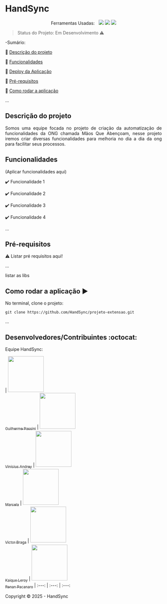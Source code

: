 <h1>HandSync</h1> 

<p align="center">
  Ferramentas Usadas:
  <img width="5px" src="https://cdn.jsdelivr.net/gh/devicons/devicon@latest/icons/java/java-original.svg" />
  <img src="https://cdn.jsdelivr.net/gh/devicons/devicon@latest/icons/html5/html5-original.svg" />
  <img src="https://cdn.jsdelivr.net/gh/devicons/devicon@latest/icons/amazonwebservices/amazonwebservices-original-wordmark.svg" />
  <img src="https://cdn.jsdelivr.net/gh/devicons/devicon@latest/icons/css3/css3-original.svg" />

</p>

> Status do Projeto: Em Desenvolvimento :warning:

-Sumário:

:small_blue_diamond: [Descrição do projeto](#descrição-do-projeto)

:small_blue_diamond: [Funcionalidades](#funcionalidades)

:small_blue_diamond: [Deploy da Aplicação](#deploy-da-aplicação-dash)

:small_blue_diamond: [Pré-requisitos](#pré-requisitos)

:small_blue_diamond: [Como rodar a aplicação](#como-rodar-a-aplicação-arrow_forward)

... 

## Descrição do projeto 

<p align="justify">
  Somos uma equipe focada no projeto de criação da automatização de funcionalidades da ONG chamada Mãos Que Abençoam, nesse projeto iremos criar diversas funcionalidades para melhoria no dia a dia da ong para facilitar seus processos.
</p>

## Funcionalidades

(Aplicar funcionalidades aqui)

:heavy_check_mark: Funcionalidade 1  

:heavy_check_mark: Funcionalidade 2  

:heavy_check_mark: Funcionalidade 3  

:heavy_check_mark: Funcionalidade 4  


... 



## Pré-requisitos

:warning: Listar pré requisitos aqui!

...

listar as libs

## Como rodar a aplicação :arrow_forward:

No terminal, clone o projeto: 

```
git clone https://github.com/HandSync/projeto-extensao.git
```

... 

## Desenvolvedores/Contribuintes :octocat:

Equipe HandSync:

| [<img src="https://avatars.githubusercontent.com/u/160806285?v=4" width=115><br><sub>Guilherme Passini</sub>](https://github.com/GuilhermePassini) |  [<img src="https://avatars.githubusercontent.com/u/160178500?v=4" width=115><br><sub>Vinícius Andrey</sub>](https://github.com/ViniciusAndrey) |  [<img src="https://avatars.githubusercontent.com/u/160897708?v=4" width=115><br><sub>Marcela</sub>](https://github.com/MarcelaGTO) | [<img src="https://avatars.githubusercontent.com/u/160863794?v=4" width=115><br><sub>Victor Braga</sub>](https://github.com/victorbrga) | [<img src="https://avatars.githubusercontent.com/u/160753432?v=4" width=115><br><sub>Kaique Leroy</sub>](https://github.com/Kaique-Leroy) | [<img src="https://avatars.githubusercontent.com/u/160833437?v=4" width=115><br><sub>Renan Pacanaro</sub>](https://github.com/RenanPacanaro)
| :---: | :---: | :---: 


Copyright :copyright: 2025 - HandSync
